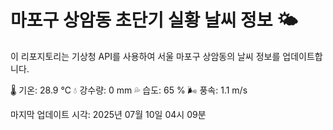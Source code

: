 
# 마포구 상암동 초단기 실황 날씨 정보 🌤️

이 리포지토리는 기상청 API를 사용하여 서울 마포구 상암동의 날씨 정보를 업데이트합니다. 

🌡️ 기온: 28.9 ℃
💧 강수량: 0 mm
💦 습도: 65 %
🌬️ 풍속: 1.1 m/s

마지막 업데이트 시각: 2025년 07월 10일 04시 09분    
